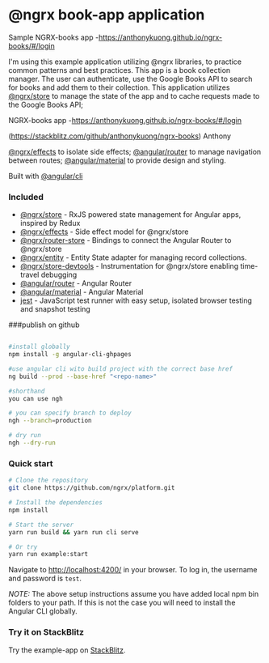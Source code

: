 # @ngrx book-app application

Sample NGRX-books app -https://anthonykuong.github.io/ngrx-books/#/login


I'm using this example application utilizing @ngrx libraries, 
to practice  common patterns and best practices.  This app is a book collection manager. 
The user can authenticate, use the Google Books API to search for
books and add them to their collection. This application utilizes [@ngrx/store](https://ngrx.io/guide/store) to manage
the state of the app and to cache requests made to the Google Books API;

NGRX-books app -https://anthonykuong.github.io/ngrx-books/#/login

(https://stackblitz.com/github/anthonykuong/ngrx-books)
Anthony


[@ngrx/effects](https://ngrx.io/guide/effects) to isolate side effects; [@angular/router](https://angular.io/guide/router) to manage navigation between routes; [@angular/material](https://github.com/angular/material2) to provide design and styling.

Built with [@angular/cli](https://github.com/angular/angular-cli)

### Included

- [@ngrx/store](https://ngrx.io/guide/store) - RxJS powered state management for Angular apps, inspired by Redux
- [@ngrx/effects](https://ngrx.io/guide/effects) - Side effect model for @ngrx/store
- [@ngrx/router-store](https://ngrx.io/guide/router-store) - Bindings to connect the Angular Router to @ngrx/store
- [@ngrx/entity](https://ngrx.io/guide/entity) - Entity State adapter for managing record collections.
- [@ngrx/store-devtools](https://ngrx.io/guide/store-devtools) - Instrumentation for @ngrx/store enabling time-travel debugging
- [@angular/router](https://angular.io/guide/router) - Angular Router
- [@angular/material](https://github.com/angular/material2) - Angular Material
- [jest](https://facebook.github.io/jest/) - JavaScript test runner with easy setup, isolated browser testing and snapshot testing

###publish on github

```bash

#install globally
npm install -g angular-cli-ghpages

#use angular cli wito build project with the correct base href
ng build --prod --base-href "<repo-name>"

#shorthand
you can use ngh

# you can specify branch to deploy
ngh --branch=production

# dry run
ngh --dry-run

```



### Quick start

```bash
# Clone the repository
git clone https://github.com/ngrx/platform.git

# Install the dependencies
npm install

# Start the server
yarn run build && yarn run cli serve

# Or try
yarn run example:start
```

Navigate to [http://localhost:4200/](http://localhost:4200/) in your browser. To log in, the username and password is `test`.

_NOTE:_ The above setup instructions assume you have added local npm bin folders to your path.
If this is not the case you will need to install the Angular CLI globally.

### Try it on StackBlitz

Try the example-app on [StackBlitz](https://ngrx.github.io/platform/stackblitz.html).
